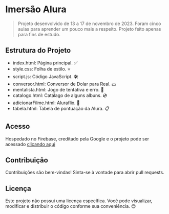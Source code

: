 # Imersão Alura

>Projeto desenvolvido de 13 a 17 de novembro de 2023. Foram cinco aulas para aprender um pouco mais a respeito. Projeto feito apenas para fins de estudo.

## Estrutura do Projeto

- index.html: Página principal. ✅
- style.css: Folha de estilo. ⭐
- script.js: Código JavaScript. 🛠️
- conversor.html: Conversor de Dolar para Real. 💵
- mentalista.html: Jogo de tentativa e erro. 🧠
- catalogo.html: Catálago de alguns albuns. 💿
- adicionarFilme.html: Aluraflix. 🍿
- tabela.html: Tabela de pontuação da Alura. 📋

## Acesso

Hospedado no Firebase, creditado pela Google e o projeto pode ser acessado [clicando aqui](https://imersao-alura-4ccd7.web.app/)

## Contribuição

Contribuições são bem-vindas! Sinta-se à vontade para abrir pull requests.

## Licença

Este projeto não possui uma licença específica. Você pode visualizar, modificar e distribuir o código conforme sua conveniência. 😊
